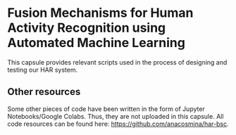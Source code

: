 # Fusion Mechanisms for Human Activity Recognition using Automated Machine Learning

This capsule provides relevant scripts used in the process of designing and testing our HAR system.

## Other resources

Some other pieces of code have been written in the form of Jupyter Notebooks/Google Colabs. Thus, they are not uploaded in this capsule. All code resources can be found here: https://github.com/anacosmina/har-bsc.
